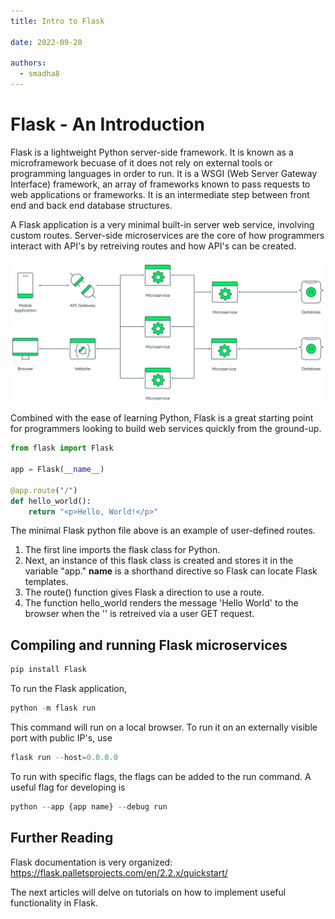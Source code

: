 ```yaml
---
title: Intro to Flask

date: 2022-09-20

authors:
  - smadha8
---
```


<link rel="stylesheet" href="https://cdnjs.cloudflare.com/ajax/libs/prism-themes/1.9.0/prism-a11y-dark.min.css" integrity="sha512-bd1K4DEquIavX49RSZHIE0Ye6RFOVlGLhtGow9KDbLYqOd/ufhshkP0GoJoVR1jqj7FmOffvVIKuq1tcXlN9ZA==" crossorigin="anonymous" referrerpolicy="no-referrer" />

# Flask - An Introduction

Flask is a lightweight Python server-side framework. It is known as a microframework becuase of it does not rely on external tools or programming languages in order to run. It is a WSGI (Web Server Gateway Interface) framework, an array of frameworks known to pass requests to web applications or frameworks. It is an intermediate step between front end and back end database structures.

A Flask application is a very minimal built-in server web service, involving custom routes. Server-side microservices are the core of how programmers interact with API's by retreiving routes and how API's can be created.

![image](static/microservices/microservices.png)

Combined with the ease of learning Python, Flask is a great starting point for programmers looking to build web services quickly from the ground-up.

```python
from flask import Flask

app = Flask(__name__)

@app.route("/")
def hello_world():
    return "<p>Hello, World!</p>"
```

The minimal Flask python file above is an example of user-defined routes.

1. The first line imports the flask class for Python.
2. Next, an instance of this flask class is created and stores it in the variable "app."
   **name** is a shorthand directive so Flask can locate Flask templates.
3. The route() function gives Flask a direction to use a route.
4. The function hello_world renders the message 'Hello World' to the browser when the '\' is retreived via a user GET request.

## Compiling and running Flask microservices

```python
pip install Flask
```

To run the Flask application,

```python
python -m flask run
```

This command will run on a local browser.
To run it on an externally visible port with public IP's, use

```python
flask run --host=0.0.0.0
```

To run with specific flags, the flags can be added to the run command. A useful flag for developing is

```python
python --app {app name} --debug run
```

## Further Reading

Flask documentation is very organized:
https://flask.palletsprojects.com/en/2.2.x/quickstart/

The next articles will delve on tutorials on how to implement useful functionality in Flask.
